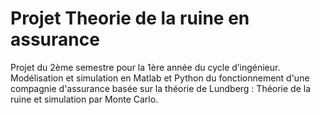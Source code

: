 # Projet Theorie de la ruine en assurance
Projet du 2ème semestre pour la 1ère année du cycle d’ingénieur.
Modélisation et simulation en Matlab et Python du fonctionnement d'une compagnie d'assurance basée sur la théorie de Lundberg : Théorie de la ruine et simulation par Monte Carlo.
